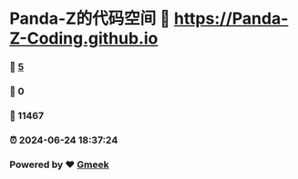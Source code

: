 # Panda-Z的代码空间 :link: https://Panda-Z-Coding.github.io 
### :page_facing_up: [5](https://Panda-Z-Coding.github.io/tag.html) 
### :speech_balloon: 0 
### :hibiscus: 11467 
### :alarm_clock: 2024-06-24 18:37:24 
### Powered by :heart: [Gmeek](https://github.com/Meekdai/Gmeek)
